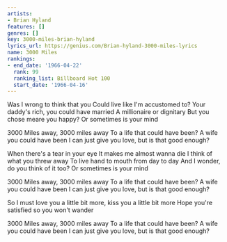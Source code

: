 ```yaml
---
artists:
- Brian Hyland
features: []
genres: []
key: 3000-miles-brian-hyland
lyrics_url: https://genius.com/Brian-hyland-3000-miles-lyrics
name: 3000 Miles
rankings:
- end_date: '1966-04-22'
  rank: 99
  ranking_list: Billboard Hot 100
  start_date: '1966-04-16'
---
```

Was I wrong to think that you
Could live like I'm accustomed to?
Your daddy's rich, you could have married
A millionaire or dignitary
But you chose meare you happy?
Or sometimes is your mind

3000 Miles away, 3000 miles away
To a life that could have been?
A wife you could have been
I can just give you love, but is that good enough?

When there's a tear in your eye
It makes me almost wanna die
I think of what you threw away
To live hand to mouth from day to day
And I wonder, do you think of it too?
Or sometimes is your mind

3000 Miles away, 3000 miles away
To a life that could have been?
A wife you could have been
I can just give you love, but is that good enough?

So I must love you a little bit more, kiss you a little bit more
Hope you're satisfied so you won't wander

3000 Miles away, 3000 miles away
To a life that could have been?
A wife you could have been
I can just give you love, but is that good enough?
